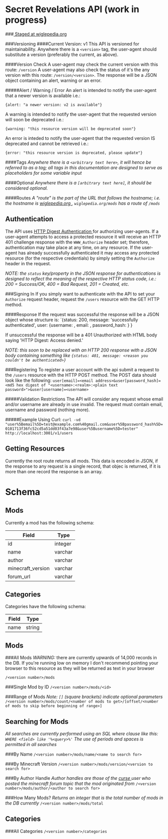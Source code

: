 Secret Revelations API (work in progress)
===================
###[ Staged at wiglepedia.org ]( wiglepedia.org )

###Versioning
####Current Version: v1
This API is versioned for maintainability. Anywhere there is a `<version>` tag, the user-agent should substitute a version (preferably the current, as above).

####Version Check
A user-agent may check the current version with this route: `/version`
A user-agent may also check the status of it's the any version with this route: `/version/<version>`. The response will be a JSON object containing an alert, warning or an error.

#####Alert / Warning / Error
An alert is intended to notify the user-agent that a newer version is available i.e.:

`{alert: "a newer version: v2 is available"}`

A warning is intended to notify the user-agent that the requested version will soon be deprecated i.e.:

`{warning: "this resource version will be deprecated soon"}`

An error is inteded to notify the user-agent that the requested version IS deprecated and cannot be retrieved i.e.:

`{error: "this resource version is deprecated, please update"}`

####Tags
_Anywhere there is a `<arbitrary text here>`, it will hence be referred to as a tag; all tags in this documentation are designed to serve as placeholders for some variable input_

####Optional
_Anywhere there is a `[arbitrary text here]`, it should be considered optional._

####Routes
_A "route" is the part of the URL that follows the hostname; i.e. the hostname is [ wiglepedia.org ]( wiglepedia.org ), `wiglepedia.org/mods` has a route of `/mods`_

Authentication
--------------
The API uses [ HTTP Digest Authentication ]( http://en.wikipedia.org/wiki/Http_digest_authentication ) for authorizing user-agents. If a user-agent attempts to access a protected resource it will receive an HTTP 401 challenge response with the `WWW_Authorize` header set; therefore, authentication may take place at any time, on any resource. If the user-agent has already successfully authenticated it may access any protected resource (for the respective credentials) by simply setting the `Authorize` header in the request.

_NOTE: the `status` key/property in the JSON response for authentications is designed to reflect the meaning of the respective HTTP status code, i.e.: 200 = Success/OK, 400 = Bad Request, 201 = Created, etc._

###Signing In
If you simply want to authenticate with the API to set your `Authorize` request header, request the `/users` resource with the GET HTTP method.

####Response
If the request was successful the response will be a JSON object whose structure is:
`{status: 200, message: 'successfully authenticated', user: {username: <username>, email: <email>, password_hash: <password hash>} }

If unsuccessful the response will be a 401 Unauthorized with HTML body saying 'HTTP Digest: Access denied.'

_NOTE: this soon to be replaced with an HTTP 200 response with a JSON body containing something like `{status: 401, message: <reason you couldn't be authenticated>}`_

###Registering
To register a user account with the api submit a request to the `/users` resource with the HTTP POST method. The POST data should look like the following:
`user[email]=<email address>&user[password_hash]=<md5 hex digest of "<username>:<realm>:<plain text password>">&user[username]=<username>`

#####Validation Restrictions
The API will consider any request whose email and/or username are already in use invalid. The request must contain email, username and password (nothing more).

#####Example Using Curl:
`curl -vd "user%5Bemail%5D=test@example.com%40gmail.com&user%5Bpassword_hash%5D=0101713f36fc52cd5a51dd03f43a7e98&user%5Busername%5D=tester" http://localhost:3001/v1/users`


Getting Resources
------------
Currently the root route returns all mods. This data is encoded in JSON, if the response to any request is a single record, that objec is returned, if it is more than one record the response is an array.

Schema
======

Mods
----
Currently a mod has the following schema:

| Field             | Type    |
|-------------------|---------|
| id                | integer |
| name              | varchar |
| author            | varchar |
| minecraft_version | varchar |
| forum_url         | varchar |

Categories
----------
Categories have the following schema:

| Field             | Type    |
|-------------------|---------|
| name              | string  |

Mods
----

###All Mods
*WARNING:* there are currently upwards of 14,000 records in the DB. If you're running low on memory I don't recommend pointing your browser to this resource as they will be returned as text in your browser

`/<version number>/mods`

###Single Mod by ID
`/<version number>/mods/<id>`

###Range of Mods
_Note: `[]` (square brackets) indicate optional parameters_
`/<version number>/mods/count/<number of mods to get>/[offset/<number of mods to skip before beginning of range>]`

Searching for Mods
------------------
_All searches are currently performed using an SQL where clause like this: `WHERE <field> like '%<query>%'`_
_The use of periods and spaces is permitted in all searches_

###By Name
`/<version number>/mods/name/<name to search for>`

###By Minecraft Version
`/<version number>/mods/version/<version to search for>`

###By Author Handle
_Author handles are those of the [ curse ]( http://www.curse.com/ ) user who posted the minecraft forum topic that the mod originated from_
`/<version number>/mods/author/<author to search for>`

###How Many Mods?
_Returns an integer that is the total number of mods in the DB currently_
`/<version number>/mods/total`

Categories
----------

###All Categories
`/<version number>/categories`
